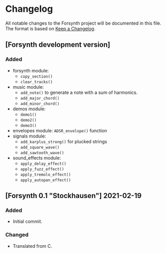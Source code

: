 # Changelog
All notable changes to the Forsynth project will be documented in this file.
The format is based on [Keep a Changelog](https://keepachangelog.com/en/1.0.0/).


## [Forsynth development version]

### Added
- forsynth module:
  - `copy_section()`
  - `clear_tracks()`
- music module:
  - `add_note()` to generate a note with a sum of harmonics.
  - `add_major_chord()`
  - `add_minor_chord()`
- demos module:
  - `demo1()`
  - `demo2()`
  - `demo3()`
- envelopes module: `ADSR_envelope()` function
- signals module: 
  - `add_karplus_strong()` for plucked strings
  - `add_square_wave()`
  - `add_sawtooth_wave()`
- sound_effects module: 
  - `apply_delay_effect()`
  - `apply_fuzz_effect()`
  - `apply_tremolo_effect()`
  - `apply_autopan_effect()`

## [Forsynth 0.1 "Stockhausen"] 2021-02-19

### Added
- Initial commit.

### Changed
- Translated from C.
